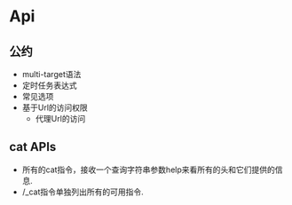# Api
## 公约
- multi-target语法
- 定时任务表达式
- 常见选项
- 基于Url的访问权限
	- 代理Url的访问

## cat APIs
- 所有的cat指令，接收一个查询字符串参数help来看所有的头和它们提供的信息.
- /\_cat指令单独列出所有的可用指令.